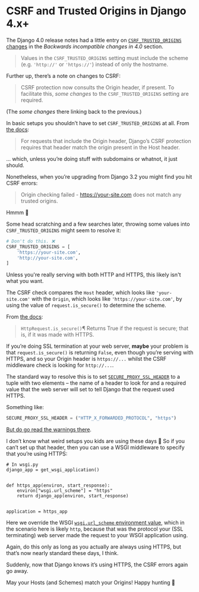 # CSRF and Trusted Origins in Django 4.x+

The Django 4.0 release notes had a little entry on [`CSRF_TRUSTED_ORIGINS` changes](https://docs.djangoproject.com/en/4.2/releases/4.0/#csrf-trusted-origins-changes) in the _Backwards incompatible changes in 4.0_ section.

> Values in the `CSRF_TRUSTED_ORIGINS` setting must include the scheme (e.g. `'http://'` or `'https://'`) instead of only the hostname.

Further up, there’s a note on changes to CSRF:

> CSRF protection now consults the Origin header, if present. To facilitate this, _some changes_ to the `CSRF_TRUSTED_ORIGINS` setting are required.

(The _some changes_ there linking back to the previous.)

In basic setups you shouldn’t have to set `CSRF_TRUSTED_ORIGINS` at all.
From [the docs](https://docs.djangoproject.com/en/4.2/ref/settings/#csrf-trusted-origins):

> For requests that include the Origin header, Django’s CSRF protection requires that header match the origin present in the Host header.

… which, unless you’re doing stuff with subdomains or whatnot, it just should.

Nonetheless, when you’re upgrading from Django 3.2 you might find you hit CSRF errors:

> Origin checking failed - https://your-site.com does not match any trusted origins.

Hmmm 🤔

Some head scratching and a few searches later, throwing some values into `CSRF_TRUSTED_ORIGINS` might seem to resolve it:

```python
# Don't do this. ❌
CSRF_TRUSTED_ORIGINS = [
    'https://your-site.com',
    'http://your-site.com',
]
```

Unless you're really serving with both HTTP and HTTPS, this likely isn't what you want.

The CSRF check compares the `Host` header, which looks like `'your-site.com'` with the `Origin`, which looks like `'https://your-site.com'`, by using the value of `request.is_secure()` to determine the scheme.

From [the docs](https://docs.djangoproject.com/en/4.2/ref/request-response/#django.http.HttpRequest.is_secure):

> `HttpRequest.is_secure()`¶
> Returns True if the request is secure; that is, if it was made with HTTPS.

If you’re doing SSL termination at your web server, **maybe** your problem is that `request.is_secure()` is returning `False`, even though you’re serving with HTTPS, and so your Origin header is `https://...` whilst the CSRF middleware check is looking for `http://...`.

The standard way to resolve this is to set [`SECURE_PROXY_SSL_HEADER`](https://docs.djangoproject.com/en/4.2/ref/settings/#secure-proxy-ssl-header) to a tuple with two elements – the name of a header to look for and a required value that the web server will set to tell Django that the request used HTTPS.

Something like:

```python
SECURE_PROXY_SSL_HEADER = ("HTTP_X_FORWARDED_PROTOCOL", "https")
```

[But do go read the warnings there](https://docs.djangoproject.com/en/4.2/ref/settings/#secure-proxy-ssl-header).

I don’t know what weird setups you kids are using these days 🥳 So if you can’t set up that header, then you can use a WSGI middleware to specify that you’re using HTTPS:

```
# In wsgi.py
django_app = get_wsgi_application()


def https_app(environ, start_response):
    environ["wsgi.url_scheme"] = "https"
    return django_app(environ, start_response)


application = https_app
```

Here we override the WSGI [`wsgi.url_scheme` environment value](https://peps.python.org/pep-0333/#environ-variables), which in the scenario here is likely `http`, because that was the protocol your (SSL terminating) web server made the request to your WSGI application using.

Again, do this only as long as you actually are always using HTTPS, but that’s now nearly standard these days, I think.

Suddenly, now that Django knows it’s using HTTPS, the CSRF errors again go away.

May your Hosts (and Schemes) match your Origins! Happy hunting 🎁
